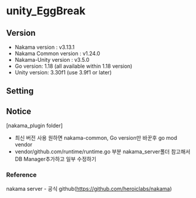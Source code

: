 # unity_EggBreak  

## Version
- Nakama version : v3.13.1 
- Nakama Common version : v1.24.0  
- Nakama-Unity version : v3.5.0  
- Go version: 1.18 (all available within 1.18 version)  
- Unity version: 3.30f1 (use 3.9f1 or later)  

## Setting

## Notice
[nakama_plugin folder]
- 최신 버전 사용 원하면 nakama-common, Go version만 바꾼후 go mod vendor  
- vendor/github.com/runtime/runtime.go 부분 nakama_server폴더 참고해서 DB Manager추가하고 일부 수정하기  

### Reference
nakama server - 공식 github(https://github.com/heroiclabs/nakama)  